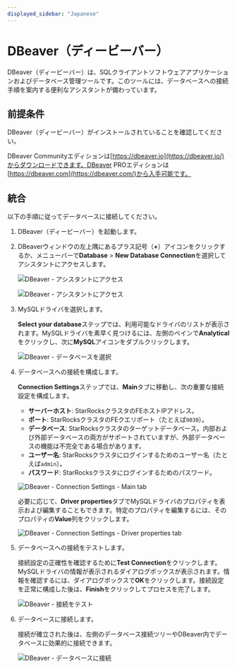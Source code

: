 ```yaml
---
displayed_sidebar: "Japanese"
---
```


# DBeaver（ディービーバー）

DBeaver（ディービーバー）は、SQLクライアントソフトウェアアプリケーションおよびデータベース管理ツールです。このツールには、データベースへの接続手順を案内する便利なアシスタントが備わっています。

## 前提条件

DBeaver（ディービーバー）がインストールされていることを確認してください。

DBeaver Communityエディションは[https://dbeaver.io](https://dbeaver.io/)からダウンロードできます。DBeaver PROエディションは[https://dbeaver.com](https://dbeaver.com/)から入手可能です。

## 統合

以下の手順に従ってデータベースに接続してください。

1. DBeaver（ディービーバー）を起動します。

2. DBeaverウィンドウの左上隅にあるプラス記号（**+**）アイコンをクリックするか、メニューバーで**Database** > **New Database Connection**を選択してアシスタントにアクセスします。

   ![DBeaver - アシスタントにアクセス](../../assets/IDE_dbeaver_1.png)

   ![DBeaver - アシスタントにアクセス](../../assets/IDE_dbeaver_2.png)

3. MySQLドライバを選択します。

   **Select your database**ステップでは、利用可能なドライバのリストが表示されます。MySQLドライバを素早く見つけるには、左側のペインで**Analytical**をクリックし、次に**MySQL**アイコンをダブルクリックします。

   ![DBeaver - データベースを選択](../../assets/IDE_dbeaver_3.png)

4. データベースへの接続を構成します。

   **Connection Settings**ステップでは、**Main**タブに移動し、次の重要な接続設定を構成します。

   - **サーバーホスト**: StarRocksクラスタのFEホストIPアドレス。
   - **ポート**: StarRocksクラスタのFEクエリポート（たとえば`9030`）。
   - **データベース**: StarRocksクラスタのターゲットデータベース。内部および外部データベースの両方がサポートされていますが、外部データベースの機能は不完全である場合があります。
   - **ユーザー名**: StarRocksクラスタにログインするためのユーザー名（たとえば`admin`）。
   - **パスワード**: StarRocksクラスタにログインするためのパスワード。

   ![DBeaver - Connection Settings - Main tab](../../assets/IDE_dbeaver_4.png)

   必要に応じて、**Driver properties**タブでMySQLドライバのプロパティを表示および編集することもできます。特定のプロパティを編集するには、そのプロパティの**Value**列をクリックします。

   ![DBeaver - Connection Settings - Driver properties tab](../../assets/IDE_dbeaver_5.png)

5. データベースへの接続をテストします。

   接続設定の正確性を確認するために**Test Connection**をクリックします。MySQLドライバの情報が表示されるダイアログボックスが表示されます。情報を確認するには、ダイアログボックスで**OK**をクリックします。接続設定を正常に構成した後は、**Finish**をクリックしてプロセスを完了します。

   ![DBeaver - 接続をテスト](../../assets/IDE_dbeaver_6.png)

6. データベースに接続します。

   接続が確立された後は、左側のデータベース接続ツリーやDBeaver内でデータベースに効果的に接続できます。

   ![DBeaver - データベースに接続](../../assets/IDE_dbeaver_7.png)